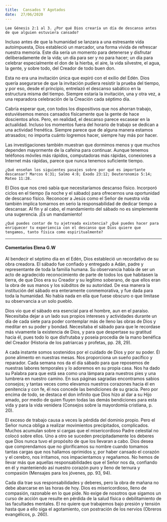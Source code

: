 ```yaml
---
title:  Cansados Y Agotados
date:  27/06/2020
---
```


`Lee Génesis 2:1 al 3. ¿Por qué Dios crearía un día de descanso antes de que alguien estuviera cansado?`

Incluso antes de que la humanidad se lanzara a una estresante vida autoimpuesta, Dios estableció un marcador, una forma vívida de refrescar nuestra memoria. Este día sería un momento para detenerse y disfrutar deliberadamente de la vida; un día para ser y no para hacer; un día para celebrar especialmente el don de la hierba, el aire, la vida silvestre, el agua, la gente, y sobre todo, del Creador de todo buen don.

Esta no era una invitación única que expiró con el exilio del Edén. Dios quería asegurarse de que la invitación pudiera resistir la prueba del tiempo, y por eso, desde el principio, entrelazó el descanso sabático en la estructura misma del tiempo. Siempre estaría la invitación, una y otra vez, a una reparadora celebración de la Creación cada séptimo día.

Cabría esperar que, con todos los dispositivos que nos ahorran trabajo, estuviésemos menos cansados físicamente que la gente de hace doscientos años. Pero, en realidad, el descanso parece escasear en la actualidad. Incluso los momentos fuera del horario de trabajo se dedican a una actividad frenética. Siempre parece que de alguna manera estamos atrasados; no importa cuánto logremos hacer, siempre hay más por hacer.

Las investigaciones también muestran que dormimos menos y que muchos dependen mayormente de la cafeína para continuar. Aunque tenemos teléfonos móviles más rápidos, computadoras más rápidas, conexiones a Internet más rápidas, parece que nunca tenemos suficiente tiempo.

`¿Qué enseñan los siguientes pasajes sobre por qué es importante descansar? Marcos 6:31; Salmo 4:8; Éxodo 23:12; Deuteronomio 5:14; Mateo 11:28.`

El Dios que nos creó sabía que necesitaríamos descanso físico. Incorporó ciclos en el tiempo (la noche y el sábado) para ofrecernos una oportunidad de descanso físico. Reconocer a Jesús como el Señor de nuestra vida también implica tomarnos en serio la responsabilidad de dedicar tiempo a descansar. Al fin y al cabo, el mandamiento del sábado no es simplemente una sugerencia. ¡Es un mandamiento!

`¿Qué puedes contar de tu ajetreada existencia? ¿Qué puedes hacer para enriquecer tu experiencia con el descanso que Dios quiere que tengamos, tanto física como espiritualmente?`

---

#### Comentarios Elena G.W

Al bendecir el séptimo día en el Edén, Dios estableció un recordativo de su obra creadora. El sábado fue confiado y entregado a Adán, padre y representante de toda la familia humana. Su observancia había de ser un acto de agradecido reconocimiento de parte de todos los que habitasen la tierra, de que Dios era su Creador y su legítimo soberano, de que ellos eran la obra de sus manos y los súbditos de su autoridad. De esa manera la institución del sábado era enteramente conmemorativa, y fue dada para toda la humanidad. No había nada en ella que fuese obscuro o que limitase su observancia a un solo pueblo.

Dios vio que el sábado era esencial para el hombre, aun en el paraíso. Necesitaba dejar a un lado sus propios intereses y actividades durante un día de cada siete para poder contemplar más de lleno las obras de Dios y meditar en su poder y bondad. Necesitaba el sábado para que le recordase más vivamente la existencia de Dios, y para que despertase su gratitud hacia él, pues todo lo que disfrutaba y poseía procedía de la mano benéfica del Creador (Historia de los patriarcas y profetas, pp. 28, 29).

A cada instante somos sostenidos por el cuidado de Dios y por su poder. Él pone alimento en nuestras mesas. Nos proporciona un sueño pacífico y reparador. Cada semana nos da el día sábado para que reposemos de nuestras labores temporales y lo adoremos en su propia casa. Nos ha dado su Palabra para que está sea como una lámpara para nuestros pies y una lumbrera en nuestro camino. En sus páginas sagradas encontramos sabios consejos; y tantas veces como elevamos nuestros corazones hacia él en penitencia y con fe, él nos concede las bendiciones de su gracia. Pero por encima de todo, se destaca el don infinito que Dios hizo al dar a su Hijo amado, por medio de quien fluyen todas las demás bendiciones para esta vida y para la vida venidera (Consejos sobre la mayordomía cristiana, p. 20).

El exceso de trabajo causa a veces la pérdida del dominio propio. Pero el Señor nunca obliga a realizar movimientos precipitados, complicados. Muchos acumulan sobre sí cargas que el misericordioso Padre celestial no colocó sobre ellos. Uno a otro se suceden precipitadamente los deberes que Dios nunca tuvo el propósito de que los llevaran a cabo. Dios desea que comprendamos que no glorificamos su nombre cuando tomamos tantas cargas que nos hallamos oprimidos y, por haber cansado el corazón y el cerebro, nos irritamos, nos impacientamos y regañamos. No hemos de llevar más que aquellas responsabilidades que el Señor nos da, confiando en él y manteniendo así nuestro corazón puro y lleno de ternura y compasión (Mensajes para los jóvenes, pp. 93, 94).

Cada día trae sus responsabilidades y deberes, pero la obra de mañana no debe abarcarse en las horas de hoy. Dios es misericordioso, lleno de compasión, razonable en lo que pide. No exige de nosotros que sigamos un curso de acción que resulte en pérdida de la salud física o debilitamiento de las facultades mentales. El no quiere que trabajemos bajo presión y tensión hasta que a ello siga el agotamiento, con postración de los nervios (Obreros evangélicos, p. 260).
